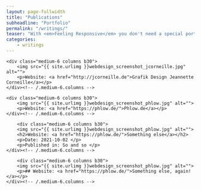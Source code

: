 ```yaml
---
layout: page-fullwidth
title: "Publications"
subheadline: "Portfolio"
permalink: "/writings/"
teaser: "With <em>Feeling Responsive</em> you don't need a special portfolio template. Just check out the great possibilities of the <a href='http://foundation.zurb.com/docs/components/grid.html'>foundation grid</a> and experiment with it."
categories:
    - writings
---
```

<!--more-->


<div class="row t60">

    <div class="medium-6 columns b30">
        <img src="{{ site.urlimg }}webdesign_screenshot_jcorneille.jpg" alt="">
        <p>Website: <a href="http://jcorneille.de">Grafik Design Jeannette Corneille</a></p>
    </div><!-- /.medium-6.columns -->

    <div class="medium-6 columns b30">
        <img src="{{ site.urlimg }}webdesign_screenshot_phlow.jpg" alt="">
        <p>Website: <a href="https://phlow.de/">Phlow.de</a></p>
    </div><!-- /.medium-6.columns -->

        <div class="medium-6 columns b30">
        <img src="{{ site.urlimg }}webdesign_screenshot_phlow.jpg" alt="">
        <h2>Website: <a href="https://phlow.de/">Something else</a></h2>
        <p>Date: 2021-10-02 </p>
        <p>Published in: So and so </p>
    </div><!-- /.medium-6.columns -->

        <div class="medium-6 columns b30">
        <img src="{{ site.urlimg }}webdesign_screenshot_phlow.jpg" alt="">
        <p>## Website: <a href="https://phlow.de/">Something else, again!</a></p>
    </div><!-- /.medium-6.columns -->


</div><!-- /.row -->
